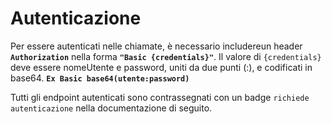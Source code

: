 # Autenticazione

Per essere autenticati nelle chiamate, è necessario includereun header **`Authorization`** nella forma **`"Basic {credentials}"`**. Il valore di `{credentials}` deve essere nomeUtente e password, uniti da due punti (:), e codificati in base64. **`Ex Basic base64(utente:password)`**

Tutti gli endpoint autenticati sono contrassegnati con un badge `richiede autenticazione` nella documentazione di seguito.
